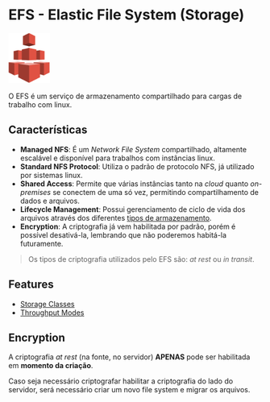 # EFS - Elastic File System (Storage)

<img height=100px; alt="s3" src="../../../../images/efs.png" />

O EFS é um serviço de armazenamento compartilhado para cargas de trabalho com linux.

## Características

- **Managed NFS**: É um *Network File System* compartilhado, altamente escalável e disponível para trabalhos com instâncias linux.
- **Standard NFS Protocol**: Utiliza o padrão de protocolo NFS, já utilizado por sistemas linux.
- **Shared Access**: Permite que várias instâncias tanto na *cloud* quanto *on-premises* se conectem de uma só vez, permitindo compartilhamento de dados e arquivos.
- **Lifecycle Management**: Possui gerenciamento de ciclo de vida dos arquivos através dos diferentes [tipos de armazenamento](#classes-de-armazenamento-storage-classes).
- **Encryption**: A criptografia já vem habilitada por padrão, porém é possível desativá-la, lembrando que não poderemos habitá-la futuramente.
> Os tipos de criptografia utilizados pelo EFS são: *at rest* ou *in transit*.

## Features

- [Storage Classes](./efs-storage-classes.md)
- [Throughput Modes](./efs-throughput-modes.md)

## Encryption

A criptografia *at rest* (na fonte, no servidor) **APENAS** pode ser habilitada em **momento da criação**.

Caso seja necessário criptografar habilitar a criptografia do lado do servidor, será necessário criar um novo file system e migrar os arquivos.